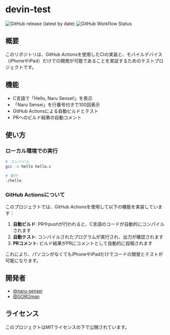 # devin-test

![GitHub release (latest by date)](https://img.shields.io/github/v/release/naru-sensei/devin-test)
![GitHub Workflow Status](https://img.shields.io/github/actions/workflow/status/naru-sensei/devin-test/build.yml)

## 概要

このリポジトリは、GitHub Actionsを使用したCIの実装と、モバイルデバイス（iPhoneやiPad）だけでの開発が可能であることを実証するためのテストプロジェクトです。

## 機能

- C言語で「Hello, Naru Sensei!」を表示
- 「Naru Sensei」を行番号付きで100回表示
- GitHub Actionsによる自動ビルドとテスト
- PRへのビルド結果の自動コメント

## 使い方

### ローカル環境での実行

```bash
# コンパイル
gcc -o hello hello.c

# 実行
./hello
```

### GitHub Actionsについて

このプロジェクトでは、GitHub Actionsを使用して以下の機能を実装しています：

1. **自動ビルド**: PRやpushが行われると、C言語のコードが自動的にコンパイルされます
2. **自動テスト**: コンパイルされたプログラムが実行され、出力が確認されます
3. **PRコメント**: ビルド結果がPRにコメントとして自動的に投稿されます

これにより、パソコンがなくてもiPhoneやiPadだけでコードの開発とテストが可能になります。

## 開発者

- [@naru-sensei](https://github.com/naru-sensei)
- [@GOROman](https://github.com/GOROman)

## ライセンス

このプロジェクトはMITライセンスの下で公開されています。
